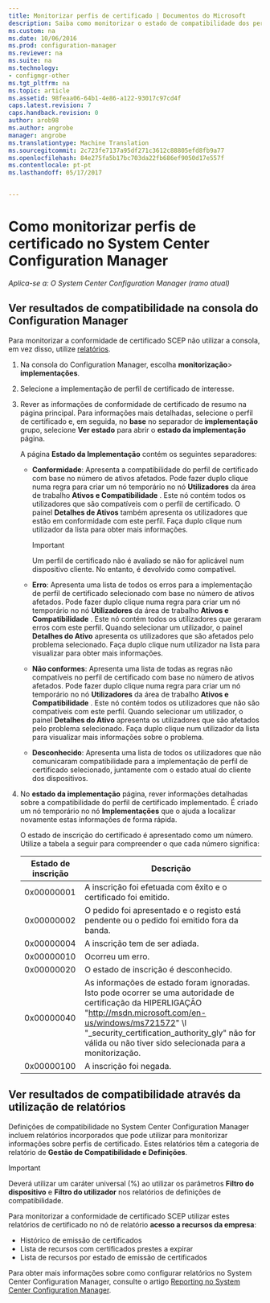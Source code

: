 ```yaml
---
title: Monitorizar perfis de certificado | Documentos do Microsoft
description: Saiba como monitorizar o estado de compatibilidade dos perfis de certificado do System Center Configuration Manager.
ms.custom: na
ms.date: 10/06/2016
ms.prod: configuration-manager
ms.reviewer: na
ms.suite: na
ms.technology:
- configmgr-other
ms.tgt_pltfrm: na
ms.topic: article
ms.assetid: 98feaa06-64b1-4e86-a122-93017c97cd4f
caps.latest.revision: 7
caps.handback.revision: 0
author: arob98
ms.author: angrobe
manager: angrobe
ms.translationtype: Machine Translation
ms.sourcegitcommit: 2c723fe7137a95df271c3612c88805efd8fb9a77
ms.openlocfilehash: 84e275fa5b17bc703da22fb686ef9050d17e557f
ms.contentlocale: pt-pt
ms.lasthandoff: 05/17/2017


---
```

# <a name="how-to-monitor-certificate-profiles-in-system-center-configuration-manager"></a>Como monitorizar perfis de certificado no System Center Configuration Manager

*Aplica-se a: O System Center Configuration Manager (ramo atual)*


##  <a name="view-compliance-results-in-the-configuration-manager-console"></a>Ver resultados de compatibilidade na consola do Configuration Manager  

Para monitorizar a conformidade de certificado SCEP não utilizar a consola, em vez disso, utilize [relatórios](#view-compliance-results-by-using-reports). 

1.  Na consola do Configuration Manager, escolha **monitorização**>  **implementações**.  

3.  Selecione a implementação de perfil de certificado de interesse.  

4.  Rever as informações de conformidade de certificado de resumo na página principal. Para informações mais detalhadas, selecione o perfil de certificado e, em seguida, no **base** no separador de **implementação** grupo, selecione **Ver estado** para abrir o **estado da implementação** página.  

     A página **Estado da Implementação** contém os seguintes separadores:  

    -   **Conformidade**: Apresenta a compatibilidade do perfil de certificado com base no número de ativos afetados. Pode fazer duplo clique numa regra para criar um nó temporário no nó **Utilizadores** da área de trabalho **Ativos e Compatibilidade** . Este nó contém todos os utilizadores que são compatíveis com o perfil de certificado. O painel **Detalhes de Ativos** também apresenta os utilizadores que estão em conformidade com este perfil. Faça duplo clique num utilizador da lista para obter mais informações.  

        > [!IMPORTANT]  
        >  Um perfil de certificado não é avaliado se não for aplicável num dispositivo cliente. No entanto, é devolvido como compatível.  

    -   **Erro**: Apresenta uma lista de todos os erros para a implementação de perfil de certificado selecionado com base no número de ativos afetados. Pode fazer duplo clique numa regra para criar um nó temporário no nó **Utilizadores** da área de trabalho **Ativos e Compatibilidade** . Este nó contém todos os utilizadores que geraram erros com este perfil. Quando selecionar um utilizador, o painel **Detalhes do Ativo** apresenta os utilizadores que são afetados pelo problema selecionado. Faça duplo clique num utilizador na lista para visualizar para obter mais informações.  

    -   **Não conformes**: Apresenta uma lista de todas as regras não compatíveis no perfil de certificado com base no número de ativos afetados. Pode fazer duplo clique numa regra para criar um nó temporário no nó **Utilizadores** da área de trabalho **Ativos e Compatibilidade** . Este nó contém todos os utilizadores que não são compatíveis com este perfil. Quando selecionar um utilizador, o painel **Detalhes do Ativo** apresenta os utilizadores que são afetados pelo problema selecionado. Faça duplo clique num utilizador da lista para visualizar mais informações sobre o problema.  

    -   **Desconhecido**: Apresenta uma lista de todos os utilizadores que não comunicaram compatibilidade para a implementação de perfil de certificado selecionado, juntamente com o estado atual do cliente dos dispositivos.  

5.  No **estado da implementação** página, rever informações detalhadas sobre a compatibilidade do perfil de certificado implementado. É criado um nó temporário no nó **Implementações** que o ajuda a localizar novamente estas informações de forma rápida.  

     O estado de inscrição do certificado é apresentado como um número. Utilize a tabela a seguir para compreender o que cada número significa:  

    |Estado de inscrição|Descrição|  
    |-----------------------|-----------------|  
    |0x00000001|A inscrição foi efetuada com êxito e o certificado foi emitido.|  
    |0x00000002|O pedido foi apresentado e o registo está pendente ou o pedido foi emitido fora da banda.|  
    |0x00000004|A inscrição tem de ser adiada.|  
    |0x00000010|Ocorreu um erro.|  
    |0x00000020|O estado de inscrição é desconhecido.|  
    |0x00000040|As informações de estado foram ignoradas. Isto pode ocorrer se uma autoridade de certificação da HIPERLIGAÇÃO "http://msdn.microsoft.com/en-us/windows/ms721572" \l "_security_certification_authority_gly" não for válida ou não tiver sido selecionada para a monitorização.|  
    |0x00000100|A inscrição foi negada.|  

##  <a name="view-compliance-results-by-using-reports"></a>Ver resultados de compatibilidade através da utilização de relatórios

 Definições de compatibilidade no System Center Configuration Manager incluem relatórios incorporados que pode utilizar para monitorizar informações sobre perfis de certificado. Estes relatórios têm a categoria de relatório de **Gestão de Compatibilidade e Definições**.  

> [!IMPORTANT]  
>  Deverá utilizar um caráter universal (%) ao utilizar os parâmetros **Filtro do dispositivo** e **Filtro do utilizador** nos relatórios de definições de compatibilidade.  

Para monitorizar a conformidade de certificado SCEP utilizar estes relatórios de certificado no nó de relatório **acesso a recursos da empresa**:  

 -   Histórico de emissão de certificados  
 -   Lista de recursos com certificados prestes a expirar  
 -   Lista de recursos por estado de emissão de certificados  



 Para obter mais informações sobre como configurar relatórios no System Center Configuration Manager, consulte o artigo [Reporting no System Center Configuration Manager](../../core/servers/manage/reporting.md).  

